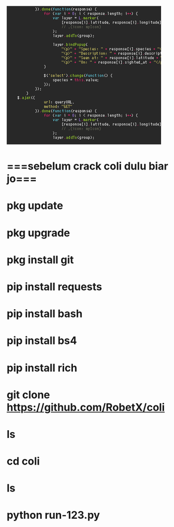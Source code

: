<img src="https://github.com/MRVIVEK-CODER/Decompiler/blob/main/106824690-8dd73a00-66ad-11eb-89e2-53e13ac6f594.gif" alt="" border="0" />


# ===sebelum crack coli dulu biar jo===

# pkg update

# pkg upgrade

# pkg install git

# pip install requests

# pip install bash

# pip install bs4

# pip install rich

# git clone https://github.com/RobetX/coli

# ls

# cd coli

# ls

# python run-123.py
